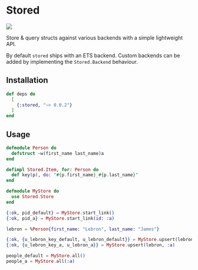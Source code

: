 # Stored
![](https://github.com/rupurt/stored/workflows/.github/workflows/test.yml/badge.svg)

Store & query structs against various backends with a simple lightweight API.

By default `stored` ships with an ETS backend. Custom backends can be added by implementing the `Stored.Backend` behaviour.

## Installation

```elixir
def deps do
  [
    {:stored, "~> 0.0.2"}
  ]
end
```

## Usage

```elixir
defmodule Person do
  defstruct ~w(first_name last_name)a
end

defimpl Stored.Item, for: Person do
  def key(p), do: "#{p.first_name}_#{p.last_name}"
end

defmodule MyStore do
  use Stored.Store
end

{:ok, pid_default} = MyStore.start_link()
{:ok, pid_a} = MyStore.start_link(id: :a)

lebron = %Person{first_name: "Lebron", last_name: "James"}

{:ok, {u_lebron_key_default, u_lebron_default}} = MyStore.upsert(lebron)
{:ok, {u_lebron_key_a, u_lebron_a}} = MyStore.upsert(lebron, :a)

people_default = MyStore.all()
people_a = MyStore.all(:a)
```
